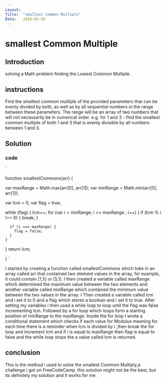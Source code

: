 ```yaml
---
Layout:	
Title:	"smallest Common Multiple"
Date:	2018-03-20 
---
```


# smallest Common Multiple

## Introduction 

solving a Math problem finding the Lowest Common Multiple.

## instructions 

Find the smallest common multiple of the provided parameters that can be evenly divided by both, as well as by all sequential numbers in the range between these parameters. The range will be an array of two numbers that will not necessarily be in numerical order.
e.g. for 1 and 3 - find the smallest common multiple of both 1 and 3 that is evenly divisible by all numbers between 1 and 3.

## Solution 
### code
`

function smallestCommons(arr) {
  
  var maxRange = Math.max(arr[0], arr[1]);
  var minRange = Math.min(arr[0], arr[1]);

  var lcm = 0;
  var flag = true;
  
  while (flag) {
    lcm++;
    for (var i = minRange; i <= maxRange ; i++) {
      if (lcm % i !== 0) {
        break;
      }

      if (i === maxRange) {
        flag = false;
      }
    }
  }
  return lcm;

}
`

I started by creating a function called smallestCommons which toke in an array called arr that contained two element values in the array, for example, it could contain  [1,5] or [5,1]. I then created a variable called maxRange which determined the maximum value 
between the two elements and another variable called minRange which contained the minimum value between the two values in the array.
I Then created a variable called lcm and i set it to 0 and a flag which stores a boolean and i set it to true.
After setting my variables i then used a while loop to loop until the flag was false incrementing lcm. Followed by a for loop which loops form a starting position of minRange to the maxRange. Inside the for loop I wrote a conditional statement which checks if each value for Modulus meaning for each time there is a reminder when lcm is divided by i ,then break the for loop and increment lcm and if  i is equal to maxRange then flag is equal to false and the while loop stops the a value called lcm is returned.


## conclusion 

This is the method i used to solve the smallest Common Multiply,a challenge i got on FreeCodeCamp. this solution might not be 
the best, but its definitely my solution and it works for me.


